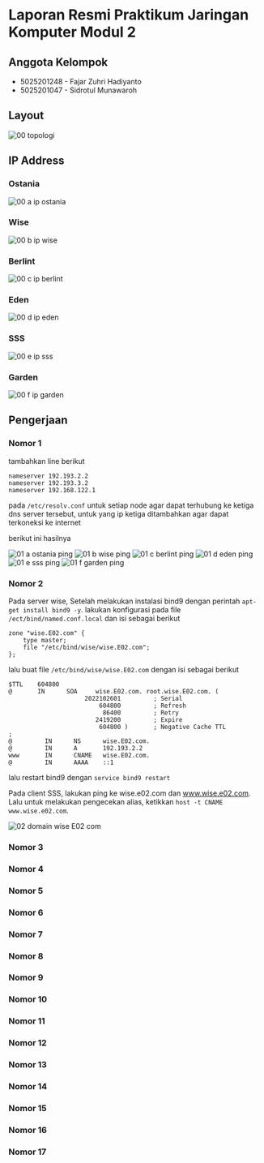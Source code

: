 # Laporan Resmi Praktikum Jaringan Komputer Modul 2

## Anggota Kelompok
- 5025201248 - Fajar Zuhri Hadiyanto
- 5025201047 - Sidrotul Munawaroh

## Layout
![00  topologi](https://user-images.githubusercontent.com/52820619/198819430-816ac5cf-4827-4b1f-a61a-8b89ddaa56ce.png)

## IP Address
### Ostania
![00 a  ip ostania](https://user-images.githubusercontent.com/52820619/198819432-e244f45d-2987-41fd-bc95-e5555c42688c.png)

### Wise
![00 b  ip wise](https://user-images.githubusercontent.com/52820619/198819434-31379197-ed81-4200-8156-27bcf4c512af.png)

### Berlint
![00 c  ip berlint](https://user-images.githubusercontent.com/52820619/198819436-22f44bb5-c04e-4918-b508-dcab8285b6d4.png)

### Eden
![00 d  ip eden](https://user-images.githubusercontent.com/52820619/198819437-9ee66fe2-f09c-418c-beb2-4deaf24f3c7f.png)

### SSS
![00 e  ip sss](https://user-images.githubusercontent.com/52820619/198819438-6e55d1ec-4d49-46a8-aa45-5fdad4f28702.png)

### Garden
![00 f  ip garden](https://user-images.githubusercontent.com/52820619/198819440-f13c816a-34db-48ae-8301-aca75014cc4a.png)

## Pengerjaan
### Nomor 1
tambahkan line berikut
```
nameserver 192.193.2.2
nameserver 192.193.3.2
nameserver 192.168.122.1
```
pada `/etc/resolv.conf` untuk setiap node agar dapat terhubung ke ketiga dns server tersebut, untuk yang ip ketiga ditambahkan agar dapat terkoneksi ke internet

berikut ini hasilnya

![01 a  ostania ping](https://user-images.githubusercontent.com/52820619/198819441-e6200e09-3890-409c-b1c3-102d7571aef5.png)
![01 b  wise ping](https://user-images.githubusercontent.com/52820619/198819442-1a46f2dc-9deb-43e3-bcf5-3c8e29671ba7.png)
![01 c  berlint ping](https://user-images.githubusercontent.com/52820619/198819443-69898d8b-798c-4086-ba2b-afeeca489d8f.png)
![01 d  eden ping](https://user-images.githubusercontent.com/52820619/198819444-f014b318-6cf9-4b43-b6b7-42c5a8fb1be7.png)
![01 e  sss ping](https://user-images.githubusercontent.com/52820619/198819445-4770480b-6244-40a2-8f50-4c0bb6964cf9.png)
![01 f  garden ping](https://user-images.githubusercontent.com/52820619/198819446-7ec4f6b9-56c2-4c16-bb64-e89d41fa23d4.png)

### Nomor 2
Pada server wise, Setelah melakukan instalasi bind9 dengan perintah `apt-get install bind9 -y`. lakukan konfigurasi pada file `/ect/bind/named.conf.local` dan isi sebagai berikut
```
zone "wise.E02.com" {
    type master;
    file "/etc/bind/wise/wise.E02.com";
};
```

lalu buat file `/etc/bind/wise/wise.E02.com` dengan isi sebagai berikut
```
$TTL    604800
@       IN      SOA     wise.E02.com. root.wise.E02.com. (
                     2022102601         ; Serial
                         604800         ; Refresh
                          86400         ; Retry
                        2419200         ; Expire
                         604800 )       ; Negative Cache TTL
;
@         IN      NS      wise.E02.com.
@         IN      A       192.193.2.2
www       IN      CNAME   wise.E02.com.
@         IN      AAAA    ::1
```

lalu restart bind9 dengan `service bind9 restart`

Pada client SSS, lakukan ping ke wise.e02.com dan www.wise.e02.com. Lalu untuk melakukan pengecekan alias, ketikkan `host -t CNAME www.wise.e02.com`.

![02  domain wise E02 com](https://user-images.githubusercontent.com/52820619/198819448-0fac5f6a-b70a-4a65-a88e-e45628a8b805.png)

### Nomor 3

### Nomor 4

### Nomor 5

### Nomor 6

### Nomor 7

### Nomor 8

### Nomor 9

### Nomor 10

### Nomor 11

### Nomor 12

### Nomor 13

### Nomor 14

### Nomor 15

### Nomor 16

### Nomor 17
